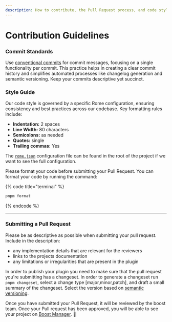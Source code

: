 ```yaml
---
description: How to contribute, the Pull Request process, and code style guidelines.
---
```


# Contribution Guidelines

### Commit Standards

Use [conventional commits](https://www.conventionalcommits.org/en/v1.0.0/#summary) for commit messages, focusing on a single functionality per commit. This practice helps in creating a clear commit history and simplifies automated processes like changelog generation and semantic versioning. Keep your commits descriptive yet succinct.

### Style Guide

Our code style is governed by a specific Rome configuration, ensuring consistency and best practices across our codebase. Key formatting rules include:

* **Indentation:** 2 spaces
* **Line Width:** 80 characters
* **Semicolons:** as needed
* **Quotes:** single
* **Trailing commas:** Yes

The [`rome.json`](https://github.com/rabbitholegg/questdk-plugins/blob/main/rome.json) configuration file can be found in the root of the project if we want to see the full configuration.

Please format your code before submitting your Pull Request. You can format your code by running the command:

{% code title="terminal" %}
```bash
pnpm format
```
{% endcode %}

***

### Submitting a Pull Request

Please be as descriptive as possible when submitting your pull request. Include in the description:

* any implementation details that are relevant for the reviewers
* links to the projects documentation
* any limitations or irregularities that are present in the plugin

In order to publish your plugin you need to make sure that the pull request you're submitting has a changeset. In order to generate a changeset run `pnpm changeset`, select a change type \[major,minor,patch], and draft a small summary of the changeset. Select the version based on [semantic versioning](https://semver.org/).

Once you have submitted your Pull Request, it will be reviewed by the boost team. Once your Pull request has been approved, you will be able to see your project on [Boost Manager](https://manager.boost.xyz/registry). 🚀

